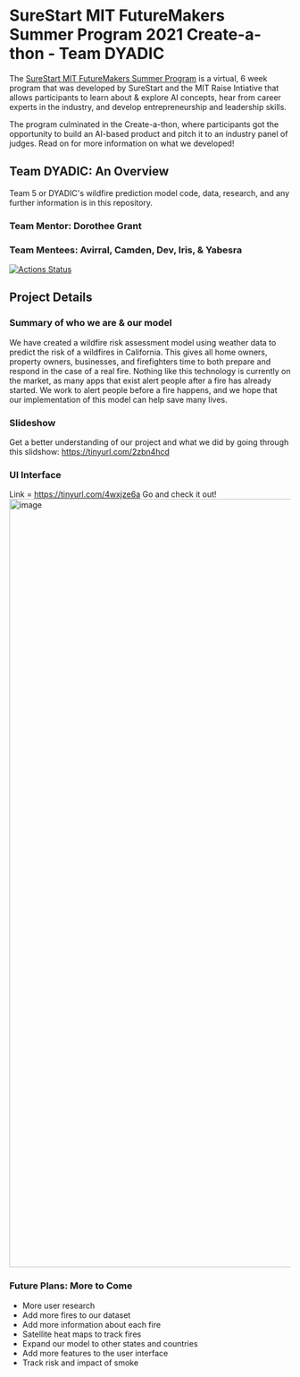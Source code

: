 
# SureStart MIT FutureMakers Summer Program 2021 Create-a-thon - Team DYADIC
The [SureStart MIT FutureMakers Summer Program](https://pages.github.com/) is a virtual, 6 week program that was developed by SureStart and the MIT Raise Intiative that allows participants to learn about & explore AI concepts, hear from career experts in the industry, and develop entrepreneurship and leadership skills. 

The program culminated in the Create-a-thon, where participants got the opportunity to build an AI-based product and pitch it to an industry panel of judges. Read on for more information on what we developed! 

##  Team DYADIC: An Overview
Team 5 or DYADIC's wildfire prediction model code, data, research, and any further information is in this repository.
### Team Mentor: Dorothee Grant
### Team Mentees: Avirral, Camden, Dev, Iris, & Yabesra 

[![Actions Status](https://github.com/github/linguist/workflows/Run%20Tests/badge.svg)](https://github.com/Yabesra/DYADIC-Create-A-Thon)

[issues]:https://github.com/Yabesra/DYADIC-Create-A-Thon
[new-issue]:https://github.com/Yabesra/DYADIC-Create-A-Thon

## Project Details
### Summary of who we are & our model

We have created a wildfire risk assessment model using weather data to predict the risk of a wildfires in California. This gives all home owners, property owners, businesses, and firefighters time to both prepare and respond in the case of a real fire. Nothing like this technology is currently on the market, as many apps that exist alert people after a fire has already started. We work to alert people before a fire happens, and we hope that our implementation of this model can help save many lives. 

### Slideshow
Get a better understanding of our project and what we did by going through this slidshow: https://tinyurl.com/2zbn4hcd

### UI Interface
Link = https://tinyurl.com/4wxjze6a 
Go and check it out!
<img width="1373" alt="image" src="https://user-images.githubusercontent.com/69210652/129349182-fe83f2ca-b380-44f6-b416-76b19eebc2c2.png">


### Future Plans: More to Come 
* More user research
* Add more fires to our dataset
* Add more information about each fire
* Satellite heat maps to track fires
* Expand our model to other states and countries
* Add more features to the user interface
* Track risk and impact of smoke
